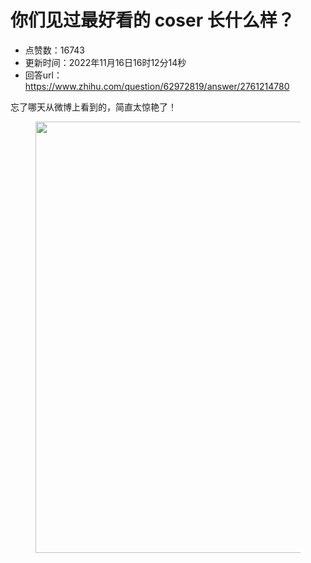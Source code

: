 # 你们见过最好看的 coser 长什么样？
- 点赞数：16743
- 更新时间：2022年11月16日16时12分14秒
- 回答url：https://www.zhihu.com/question/62972819/answer/2761214780
<body>
 <p data-pid="trtKcJ0y">忘了哪天从微博上看到的，简直太惊艳了！</p>
 <figure data-size="normal">
  <img src="https://pica.zhimg.com/50/v2-278bd06126666902e7dcbb1e6d01bf63_720w.jpg?source=1940ef5c" data-rawwidth="690" data-rawheight="863" data-size="normal" data-original-token="v2-d33ee0bc3c86620589f75ff045a6b681" data-default-watermark-src="https://picx.zhimg.com/50/v2-25c990cd8a3e17b8ba2c311ae0ce2db6_720w.jpg?source=1940ef5c" class="origin_image zh-lightbox-thumb" width="690" data-original="https://pica.zhimg.com/v2-278bd06126666902e7dcbb1e6d01bf63_r.jpg?source=1940ef5c">
 </figure>
 <p></p>
</body>